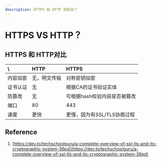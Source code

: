 ```yaml
---
description: HTTPS 和 HTTP 的区别？
---
```


# HTTPS VS HTTP？

## HTTPS 和 HTTP对比

| \ | HTTP | HTTPS |
| :--- | :--- | :--- |
| 内容加密 | 无，明文传输 | 对称密钥加密 |
| 证书认证 | 无 | 根据CA的证书验证实体 |
| 防篡改 | 无 | 可根据hash校验内容是否被篡改 |
| 端口 | 80 | 443 |
| 速度 | 更快 | 更慢，因为有SSL/TLS协商过程 |

## Reference

1. [https://dev.to/techschoolguru/a-complete-overview-of-ssl-tls-and-its-cryptographic-system-36pd](https://dev.to/techschoolguru/a-complete-overview-of-ssl-tls-and-its-cryptographic-system-36pd)

